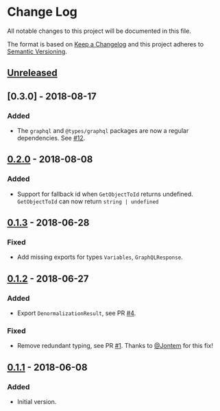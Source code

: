 # Change Log

All notable changes to this project will be documented in this file.

The format is based on [Keep a Changelog](http://keepachangelog.com/)
and this project adheres to [Semantic Versioning](http://semver.org/).

## [Unreleased]

## [0.3.0] - 2018-08-17

### Added
- The `graphql` and `@types/graphql` packages are now a regular dependencies. See [#12](https://github.com/dividab/gql-cache/issues/12).

## [0.2.0] - 2018-08-08

### Added
- Support for fallback id when `GetObjectToId` returns undefined. `GetObjectToId` can now return `string | undefined`

## [0.1.3] - 2018-06-28

### Fixed

- Add missing exports for types `Variables`, `GraphQLResponse`.

## [0.1.2] - 2018-06-27

### Added

- Export `DenormalizationResult`, see PR [#4](https://github.com/dividab/gql-cache/pull/4).

### Fixed

- Remove redundant typing, see PR [#1](https://github.com/dividab/gql-cache/pull/1). Thanks to [@Jontem](https://github.com/Jontem) for this fix!

## [0.1.1] - 2018-06-08

### Added

- Initial version.

[unreleased]: https://github.com/dividab/tsconfig-paths/compare/0.2.0...master
[0.2.0]: https://github.com/dividab/tsconfig-paths/compare/0.1.3...0.2.0
[0.1.3]: https://github.com/dividab/tsconfig-paths/compare/0.1.2...0.1.3
[0.1.2]: https://github.com/dividab/tsconfig-paths/compare/0.1.1...0.1.2
[0.1.1]: https://github.com/dividab/tsconfig-paths/compare/0.1.0...0.1.1
